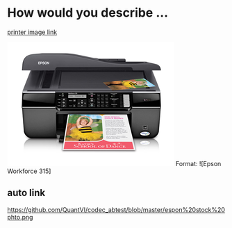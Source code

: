 # How would you describe ...

[printer image link](https://github.com/QuantVI/codec_abtest/blob/master/espon%20stock%20phto.png)

![printer image](https://github.com/QuantVI/codec_abtest/blob/master/espon%20stock%20phto.png)
Format: ![Epson Workforce 315]

## auto link
https://github.com/QuantVI/codec_abtest/blob/master/espon%20stock%20phto.png